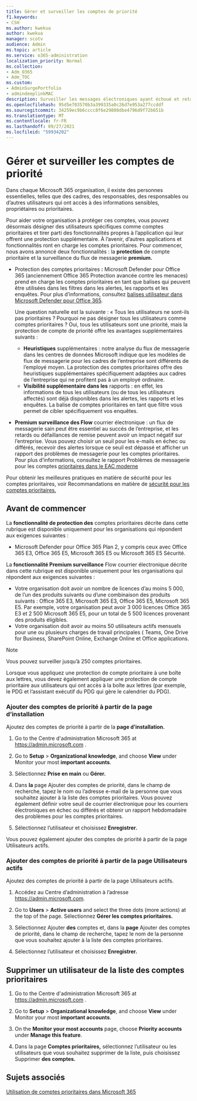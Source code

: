 ```yaml
---
title: Gérer et surveiller les comptes de priorité
f1.keywords:
- CSH
ms.author: kwekua
author: kwekua
manager: scotv
audience: Admin
ms.topic: article
ms.service: o365-administration
localization_priority: Normal
ms.collection:
- Adm_O365
- Adm_TOC
ms.custom:
- AdminSurgePortfolio
- admindeeplinkMAC
description: Surveiller les messages électroniques ayant échoué et retardés envoyés vers ou depuis des comptes ayant un impact important sur l’entreprise.
ms.openlocfilehash: 95d5e703570b3a399335a0c26d7e953a277ccddf
ms.sourcegitcommit: 34259ec9b6cccc8f6e29808dbe4796d9f72b651b
ms.translationtype: MT
ms.contentlocale: fr-FR
ms.lasthandoff: 09/27/2021
ms.locfileid: "59934202"
---
```

# <a name="manage-and-monitor-priority-accounts"></a>Gérer et surveiller les comptes de priorité

Dans chaque Microsoft 365 organisation, il existe des personnes essentielles, telles que des cadres, des responsables, des responsables ou d’autres utilisateurs qui ont accès à des informations sensibles, propriétaires ou prioritaires.

Pour aider votre organisation à protéger ces comptes, vous pouvez désormais désigner des utilisateurs spécifiques comme comptes prioritaires et tirer parti des fonctionnalités propres à l’application qui leur offrent une protection supplémentaire. À l’avenir, d’autres applications et fonctionnalités ront en charge les comptes prioritaires. Pour commencer, nous avons annoncé deux fonctionnalités : la **protection** de compte prioritaire et la surveillance du flux de messagerie **premium.**

- Protection des comptes prioritaires **:** Microsoft Defender pour Office 365 (anciennement Office 365 Protection avancée contre les menaces) prend en charge les comptes prioritaires en tant que balises qui peuvent être utilisées dans les filtres dans les alertes, les rapports et les enquêtes. Pour plus d’informations, consultez [balises utilisateur dans Microsoft Defender pour Office 365](../../security/office-365-security/user-tags.md).

  Une question naturelle est la suivante : « Tous les utilisateurs ne sont-ils pas prioritaires ? Pourquoi ne pas désigner tous les utilisateurs comme comptes prioritaires ? Oui, tous les utilisateurs sont une priorité, mais la protection de compte de priorité offre les avantages supplémentaires suivants :

  - **Heuristiques** supplémentaires : notre analyse du flux de messagerie dans les centres de données Microsoft indique que les modèles de flux de messagerie pour les cadres de l’entreprise sont différents de l’employé moyen. La protection des comptes prioritaires offre des heuristiques supplémentaires spécifiquement adaptées aux cadres de l’entreprise qui ne profitent pas à un employé ordinaire.
  - **Visibilité supplémentaire dans les** rapports : en effet, les informations de tous les utilisateurs (ou de tous les utilisateurs affectés) sont déjà disponibles dans les alertes, les rapports et les enquêtes. La balise de comptes prioritaires en tant que filtre vous permet de cibler spécifiquement vos enquêtes.

- **Premium surveillance des Flow** courrier électronique : un flux de messagerie sain peut être essentiel au succès de l’entreprise, et les retards ou défaillances de remise peuvent avoir un impact négatif sur l’entreprise. Vous pouvez choisir un seuil pour les e-mails en échec ou différés, recevoir des alertes lorsque ce seuil est dépassé et afficher un rapport des problèmes de messagerie pour les comptes prioritaires. Pour plus d’informations, consultez le rapport Problèmes de messagerie pour les comptes [prioritaires dans le EAC moderne](/exchange/monitoring/mail-flow-reports/mfr-email-issues-for-priority-accounts-report)

Pour obtenir les meilleures pratiques en matière de sécurité pour les comptes prioritaires, voir Recommandations en matière de [sécurité pour les comptes prioritaires.](../../security/office-365-security/security-recommendations-for-priority-accounts.md)

## <a name="before-you-begin"></a>Avant de commencer

La **fonctionnalité de protection des** comptes prioritaires décrite dans cette rubrique est disponible uniquement pour les organisations qui répondent aux exigences suivantes :

- Microsoft Defender pour Office 365 Plan 2, y compris ceux avec Office 365 E3, Office 365 E5, Microsoft 365 E5 ou Microsoft 365 E5 Sécurité.

La **fonctionnalité Premium surveillance** Flow courrier électronique décrite dans cette rubrique est disponible uniquement pour les organisations qui répondent aux exigences suivantes :

- Votre organisation doit avoir un nombre de licences d’au moins 5 000, de l’un des produits suivants ou d’une combinaison des produits suivants : Office 365 E3, Microsoft 365 E3, Office 365 E5, Microsoft 365 E5. Par exemple, votre organisation peut avoir 3 000 licences Office 365 E3 et 2 500 Microsoft 365 E5, pour un total de 5 500 licences provenant des produits éligibles.
- Votre organisation doit avoir au moins 50 utilisateurs actifs mensuels pour une ou plusieurs charges de travail principales ( Teams, One Drive for Business, SharePoint Online, Exchange Online et Office applications.

> [!NOTE]
> Vous pouvez surveiller jusqu’à 250 comptes prioritaires.

Lorsque vous appliquez une protection de compte prioritaire à une boîte aux lettres, vous devez également appliquer une protection de compte prioritaire aux utilisateurs qui ont accès à la boîte aux lettres (par exemple, le PDG et l’assistant exécutif du PDG qui gère le calendrier du PDG).

### <a name="add-priority-accounts-from-the-setup-page"></a>Ajouter des comptes de priorité à partir de la page d’installation

Ajoutez des comptes de priorité à partir de la **page d’installation.**

1. Go to the Centre d'administration Microsoft 365 at <a href="https://go.microsoft.com/fwlink/p/?linkid=2024339" target="_blank">https://admin.microsoft.com</a> .

2. Go to **Setup**  >  **Organizational knowledge**, and choose **View** under Monitor your most **important accounts**.

3. Sélectionnez **Prise en main** ou **Gérer.**

4. Dans **la** page Ajouter des comptes de priorité, dans le champ de recherche, tapez le nom ou l’adresse e-mail de la personne que vous souhaitez ajouter à la liste des comptes prioritaires. Vous pouvez également définir votre seuil de courrier électronique pour les courriers électroniques en échec ou différés et obtenir un rapport hebdomadaire des problèmes pour les comptes prioritaires.

5. Sélectionnez l’utilisateur et choisissez **Enregistrer.**

Vous pouvez également ajouter des comptes de priorité à partir de la page Utilisateurs actifs.

### <a name="add-priority-accounts-from-active-users-page"></a>Ajouter des comptes de priorité à partir de la page Utilisateurs actifs

Ajoutez des comptes de priorité à partir de la page Utilisateurs actifs.

1. Accédez au Centre d’administration à l’adresse <a href="https://go.microsoft.com/fwlink/p/?linkid=2024339" target="_blank">https://admin.microsoft.com</a>.

2. Go to **Users**  >  **Active users** and select the three dots (more actions) at the top of the page. Sélectionnez **Gérer les comptes prioritaires.**

3. Sélectionnez Ajouter **des** comptes et, dans la **page** Ajouter des comptes de priorité, dans le champ de recherche, tapez le nom de la personne que vous souhaitez ajouter à la liste des comptes prioritaires.

4. Sélectionnez l’utilisateur et choisissez **Enregistrer.**

## <a name="remove-a-user-from-the-priority-accounts-list"></a>Supprimer un utilisateur de la liste des comptes prioritaires

1. Go to the Centre d'administration Microsoft 365 at <a href="https://go.microsoft.com/fwlink/p/?linkid=2024339" target="_blank">https://admin.microsoft.com</a> .

2. Go to **Setup**  >  **Organizational knowledge**, and choose **View** under Monitor your most **important accounts**.

3. On the **Monitor your most accounts** page, choose **Priority accounts** under **Manage this feature**.

4. Dans la page **Comptes prioritaires,** sélectionnez l’utilisateur ou les utilisateurs que vous souhaitez supprimer de la liste, puis choisissez Supprimer **des comptes.**

## <a name="related-topics"></a>Sujets associés

[Utilisation de comptes prioritaires dans Microsoft 365](https://techcommunity.microsoft.com/t5/microsoft-365-blog/using-priority-accounts-in-microsoft-365/ba-p/1873314)
